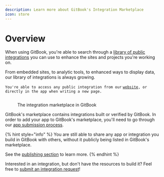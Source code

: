 ```yaml
---
description: Learn more about GitBook's Integration Marketplace
icon: store
---
```


# Overview

When using GitBook, you're able to search through a [library of public integrations](https://www.gitbook.com/integrations) you can use to enhance the sites and projects you're working on.

From embedded sites, to analytic tools, to enhanced ways to display data, our library of integrations is always growing.&#x20;

`You're able to access any public integration from our` [`website`](https://www.gitbook.com/integrations)`, or directly in the app when writing a new page.`

<figure><img src="broken-reference" alt=""><figcaption><p>The integration marketplace in GitBook</p></figcaption></figure>

GitBook's marketplace contains integrations built or verified by GitBook. In order to add your app to GitBook's marketplace, you'll need to go through our [app submission process](submit-your-app-for-review.md).

{% hint style="info" %}
You are still able to share any app or integration you build in GitBook with others, without it publicly being listed in GitBook's marketplace.&#x20;

See the [publishing section](../getting-started/publishing.md) to learn more.
{% endhint %}

Interested in an integration, but don't have the resources to build it? Feel free to [submit an integration request](https://survey.refiner.io/e61q1m-dp057m)!&#x20;
